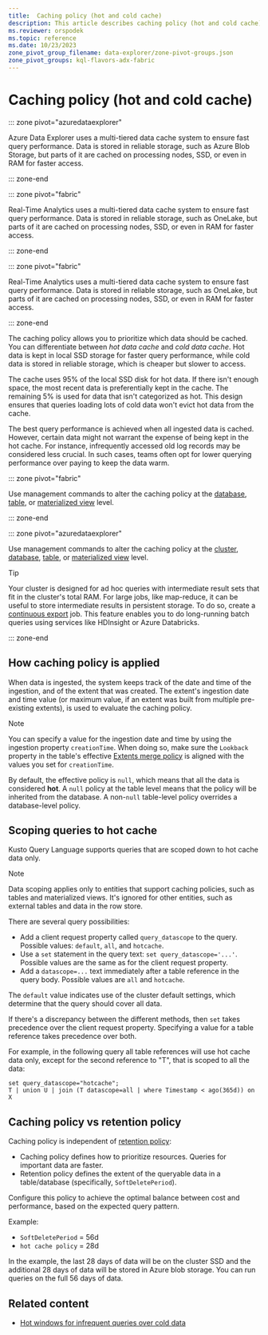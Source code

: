 ```yaml
---
title:  Caching policy (hot and cold cache)
description: This article describes caching policy (hot and cold cache) in Azure Data Explorer.
ms.reviewer: orspodek
ms.topic: reference
ms.date: 10/23/2023
zone_pivot_group_filename: data-explorer/zone-pivot-groups.json
zone_pivot_groups: kql-flavors-adx-fabric
---
```

# Caching policy (hot and cold cache)

::: zone pivot="azuredataexplorer"

Azure Data Explorer uses a multi-tiered data cache system to ensure fast query performance. Data is stored in reliable storage, such as Azure Blob Storage, but parts of it are cached on processing nodes, SSD, or even in RAM for faster access.

::: zone-end

::: zone pivot="fabric"

Real-Time Analytics uses a multi-tiered data cache system to ensure fast query performance. Data is stored in reliable storage, such as OneLake, but parts of it are cached on processing nodes, SSD, or even in RAM for faster access.

::: zone-end

::: zone pivot="fabric"

Real-Time Analytics uses a multi-tiered data cache system to ensure fast query performance. Data is stored in reliable storage, such as OneLake, but parts of it are cached on processing nodes, SSD, or even in RAM for faster access.

::: zone-end

The caching policy allows you to prioritize which data should be cached. You can differentiate between *hot data cache* and *cold data cache*. Hot data is kept in local SSD storage for faster query performance, while cold data is stored in reliable storage, which is cheaper but slower to access.

The cache uses 95% of the local SSD disk for hot data. If there isn't enough space, the most recent data is preferentially kept in the cache. The remaining 5% is used for data that isn't categorized as hot. This design ensures that queries loading lots of cold data won't evict hot data from the cache.

The best query performance is achieved when all ingested data is cached. However, certain data might not warrant the expense of being kept in the hot cache. For instance, infrequently accessed old log records may be considered less crucial. In such cases, teams often opt for lower querying performance over paying to keep the data warm.

::: zone pivot="fabric"

Use management commands to alter the caching policy at the [database](alter-database-cache-policy-command.md), [table](alter-table-cache-policy-command.md), or [materialized view](alter-materialized-view-cache-policy-command.md) level.

::: zone-end

::: zone pivot="azuredataexplorer"

Use management commands to alter the caching policy at the [cluster](alter-cluster-cache-policy-command.md), [database](alter-database-cache-policy-command.md), [table](alter-table-cache-policy-command.md), or [materialized view](alter-materialized-view-cache-policy-command.md) level.

> [!TIP]
> Your cluster is designed for ad hoc queries with intermediate result sets that fit in the cluster's total RAM.
> For large jobs, like map-reduce, it can be useful to store intermediate results in persistent storage. To do so, create a [continuous export](../management/data-export/continuous-data-export.md) job. This feature enables you to do long-running batch queries using services like HDInsight or Azure Databricks.

::: zone-end

## How caching policy is applied

When data is ingested, the system keeps track of the date and time of the ingestion, and of the extent that was created. The extent's ingestion date and time value (or maximum value, if an extent was built from multiple pre-existing extents), is used to evaluate the caching policy.

> [!NOTE]
> You can specify a value for the ingestion date and time by using the ingestion property `creationTime`.
> When doing so, make sure the `Lookback` property in the table's effective [Extents merge policy](mergepolicy.md) is aligned with the values you set for `creationTime`.

By default, the effective policy is `null`, which means that all the data is considered **hot**. A `null` policy at the table level means that the policy will be inherited from the database. A non-`null` table-level policy overrides a database-level policy.

## Scoping queries to hot cache

Kusto Query Language supports queries that are scoped down to hot cache data only.

> [!NOTE]
> Data scoping applies only to entities that support caching policies, such as tables and materialized views.
> It's ignored for other entities, such as external tables and data in the row store.

There are several query possibilities:

* Add a client request property called `query_datascope` to the query.
   Possible values: `default`, `all`, and `hotcache`.
* Use a `set` statement in the query text: `set query_datascope='...'`.
   Possible values are the same as for the client request property.
* Add a `datascope=...` text immediately after a table reference in the query body.
   Possible values are `all` and `hotcache`.

The `default` value indicates use of the cluster default settings, which determine that the query should cover all data.

If there's a discrepancy between the different methods, then `set` takes precedence over the client request property. Specifying a value for a table reference takes precedence over both.

For example, in the following query all table references will use hot cache data only, except for the second reference to "T", that is scoped
to all the data:

```kusto
set query_datascope="hotcache";
T | union U | join (T datascope=all | where Timestamp < ago(365d)) on X
```

## Caching policy vs retention policy

Caching policy is independent of [retention policy](./retentionpolicy.md):

* Caching policy defines how to prioritize resources. Queries for important data are faster.
* Retention policy defines the extent of the queryable data in a table/database (specifically, `SoftDeletePeriod`).

Configure this policy to achieve the optimal balance between cost and performance, based on the expected query pattern.

Example:

* `SoftDeletePeriod` = 56d
* `hot cache policy` = 28d

In the example, the last 28 days of data will be on the cluster SSD and the additional 28 days of data will be stored in Azure blob storage. You can run queries on the full 56 days of data.

## Related content

* [Hot windows for infrequent queries over cold data](../../hot-windows.md)
